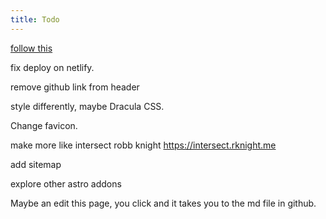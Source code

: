 ```yaml
---
title: Todo
---
```


[follow this](https://starlight.astro.build/getting-started/)

fix deploy on netlify.

remove github link from header

style differently, maybe Dracula CSS.

Change favicon.

make more like intersect robb knight https://intersect.rknight.me

add sitemap

explore other astro addons

Maybe an edit this page, you click and it takes you to the md file in github.
